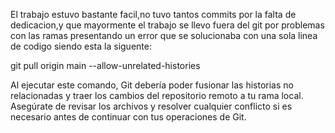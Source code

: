 El trabajo estuvo bastante facil,no tuvo tantos commits por la falta de dedicacion,y que mayormente
el trabajo se llevo fuera del git por problemas con las ramas presentando un error que se solucionaba
con una sola linea de codigo siendo esta la siguente:

git pull origin main --allow-unrelated-histories


Al ejecutar este comando, Git debería poder fusionar las historias no relacionadas y traer los cambios del repositorio remoto a tu rama local. Asegúrate de revisar los archivos y resolver cualquier conflicto si es necesario antes de continuar con tus operaciones de Git. 
